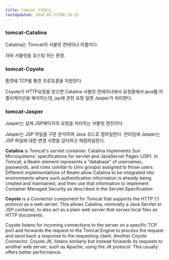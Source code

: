 ```yaml
---
title: tomcat 구성요소
lastUpdated: 2024-05-22T08:39:15
---
```

### tomcat-Catalina

Catalina는 Tomcat의 서블릿 컨테이너 이름이다.

자바 서블릿을 호스팅 하는 환경.

### tomcat-Coyote

톰캣에 TCP를 통한 프로토콜을 지원한다.

Coyote가 HTTP요청을 받으면 Catalina 서블릿 컨테이너에서 요청중에서 java웹 어플리케이션을 해석하는데, jsp에 관한 요청 일땐 Jasper가 처리한다.

### tomcat-Jasper

Jasper는 실제 JSP페이지의 요청을 처리하는 서블릿 엔진이다.

Jasper는 JSP 파일을 구문 분석하여 Java 코드로 컴파일한다. 런타임에 Jasper는 JSP 파일에 대한 변경 사항을 감지하고 재컴파일한다.

**Catalina** is Tomcat's servlet container. Catalina implements Sun Microsystems' specifications for servlet and JavaServer Pages (JSP). In Tomcat, a Realm element represents a "database" of usernames, passwords, and roles (similar to Unix groups) assigned to those users. Different implementations of Realm allow Catalina to be integrated into environments where such authentication information is already being created and maintained, and then use that information to implement Container Managed Security as described in the Servlet Specification

**Coyote** is a Connector component for Tomcat that supports the HTTP 1.1 protocol as a web server. This allows Catalina, nominally a Java Servlet or JSP container, to also act as a plain web server that serves local files as HTTP documents.

Coyote listens for incoming connections to the server on a specific TCP port and forwards the request to the Tomcat Engine to process the request and send back a response to the requesting client. Another Coyote Connector, Coyote JK, listens similarly but instead forwards its requests to another web server, such as Apache, using the JK protocol. This usually offers better performance.
